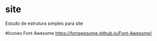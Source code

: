 # site
Estudo de estrutura simples para site

#Icones Font Awesome
https://fortawesome.github.io/Font-Awesome/
